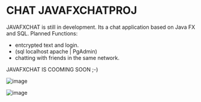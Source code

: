 <h1>CHAT JAVAFXCHATPROJ</h1>

JAVAFXCHAT is still in development. 
Its a chat application based on Java FX and SQL. 
Planned Functions: 
- entcrypted text and login.
- (sql localhost apache | PgAdmin)
- chatting with friends in the same network.

JAVAFXCHAT IS COOMING SOON ;-)

![image](https://github.com/Sivashan485/JavaFxChatProj/assets/61695994/95bf85e6-558f-4ea4-bf84-3c95362d153b)


![image](https://github.com/Sivashan485/JavaFxChatProj/assets/61695994/2e8c82e9-806c-4b85-9bf3-bf2504571047)

